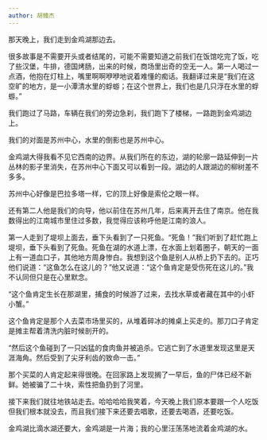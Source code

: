 ```yaml
---
author: 胡臻杰
---
```

那天晚上，我们走到金鸡湖那边去。

很多故事是不需要开头或者结尾的，可能不需要知道之前我们在饭馆吃完了饭，吃了些汉堡，牛排，德国烤肠，出来的时候，商场里出奇的空无一人。第一人喝过一点酒，他抱在灯柱上，嘴里啊啊咿咿地说着难懂的痴话。我翻译过来是“我们在这空旷的地方，是一小潭清水里的蜉蝣；在这个世界上，我们也是几只浮在水里的蜉蝣。”

我们跑过了马路，车辆在我们的旁边急刹，我们跑下了楼梯，一路跑到金鸡湖边上。

我们的对面是苏州中心，水里的倒影也是苏州中心。

金鸡湖大得我看不见它西南的边界。从我们所在的东边，湖的轮廓一路延伸到一片丛林的影子里消失，在苏州中心下面又可以看到一段。湖边的人跟湖边的柳树差不多多。

苏州中心好像是巴拉多塔一样，它的顶上好像是索伦之眼一样。

还有第二人他是我们的向导，他以前住在苏州几年，后来离开去住了南京。他在我数得出的江南城市里住过多数，我觉得应该称呼他是江南的浪人。

第一人走到了堤坝上面去，垂下头看到了一只死鱼。“死鱼！”我们听到了赶忙跑上堤坝，垂下头看到了死鱼。死鱼在湖的水道上漂，在水面上划着圈子，朝天的一面上有一道血口子，其他地方周身惨白。我想到这个鱼是别人从桥上扔下去的。正巧他们说道：“这鱼怎么在这儿的？”他又说道：“这个鱼肯定是受伤死在这儿的。”我不认同但只是在心里默念。

“这个鱼肯定生长在那湖里，捕食的时候游了过来，去找水草或者藏在其中的小虾小蟹。”

这个鱼肯定是那个人去菜市场里买的，从堆着碎冰的摊桌上买走的。那刀口子肯定是摊主帮着清洗内脏时候剖开的。

“然后这个鱼碰到了一只凶猛的食肉鱼并被追杀。它逃亡到了水道里发现这里是天涯海角。然后受到了尖牙利齿的致命一击。”

那个买菜的人肯定起来得很晚。在回家路上发现搁了一早后，鱼的尸体已经不新鲜。她被骗了二十块，索性把鱼扔到了河里。

接下来我们就往地铁站走去。哈哈哈哈我笑着，今天晚上我们原本要跟一个人吃饭但我们根本就没去，而且我们接下来还要去唱歌，还要去喝酒，还要吃饭。

金鸡湖比滴水湖还要大，金鸡湖是一片海；我的心里汪荡荡地流着金鸡湖的水。

